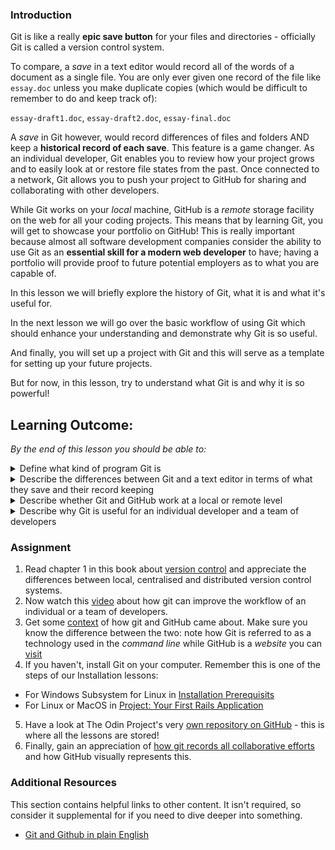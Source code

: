 ### Introduction

Git is like a really **epic save button** for your files and directories - officially Git is called a version control system.

To compare, a *save* in a text editor would record all of the words of a document as a single file. You are only ever given one record of the file like `essay.doc` unless you make duplicate copies (which would be difficult to remember to do and keep track of):

`essay-draft1.doc`, `essay-draft2.doc`, `essay-final.doc`

A *save* in Git however, would record differences of files and folders AND keep a **historical record of each save**. This feature is a game changer. As an individual developer, Git enables you to review how your project grows and to easily look at or restore file states from the past. Once connected to a network, Git allows you to push your project to GitHub for sharing and collaborating with other developers.

While Git works on your *local* machine, GitHub is a *remote* storage facility on the web for all your coding projects. This means that by learning Git, you will get to showcase your portfolio on GitHub! This is really important because almost all software development companies consider the ability to use Git as an **essential skill for a modern web developer** to have; having a portfolio will provide proof to future potential employers as to what you are capable of.

In this lesson we will briefly explore the history of Git, what it is and what it's useful for.

In the next lesson we will go over the basic workflow of using Git which should enhance your understanding and demonstrate why Git is so useful.

And finally, you will set up a project with Git and this will serve as a template for setting up your future projects.

But for now, in this lesson, try to understand what Git is and why it is so powerful!

## Learning Outcome:
*By the end of this lesson you should be able to:*

<details>
<summary>Define what kind of program Git is</summary>
<ul><ul>
  <li>Git is a Version Control program.</li>
</ul></ul>
</details>

<details>
<summary>Describe the differences between Git and a text editor in terms of what they save and their record keeping</summary>
<ul><ul>
  <li>Git tracks changes to the files and their contents.</li>
  <li>A text editor can only make and save changes to a file</li>
</ul></ul>
</details>

<details>
<summary>Describe whether Git and GitHub work at a local or remote level</summary>
<ul><ul>
  <li>Git works on a local level. Any changes you make are saved locally with Git.</li>
  <li>GitHub works on a remote level.  You must push your changes made locally (using Git) to Github</li>
</ul></ul>
</details>

<details>
<summary>Describe why Git is useful for an individual developer and a team of developers</summary>
<ul><ul>
  <li>Git is useful for an individual to create snapshots of their work.  If they realize halfway through that they've messed up, it's much easier to reset.</li>
  <li>Git is useful for teams because it's capable of merging code together.  One developer can be working on a part of code while a different developer works on a different part.  They can then use git to combine the changes.</li>
</ul></ul>
</details>

### Assignment

<div class="lesson-content__panel" markdown="1">

  1. Read chapter 1 in this book about [version control](https://git-scm.com/book/en/v2/Getting-Started-About-Version-Control) and appreciate the differences between local, centralised and distributed version control systems.
  2. Now watch this [video](https://www.youtube.com/watch?v=8oRjP8yj2Wo) about how git can improve the workflow of an individual or a team of developers.
  3. Get some [context](https://www.youtube.com/watch?v=1h9_cB9mPT8&feature=youtu.be&t=13s) of how git and GitHub came about. Make sure you know the difference between the two: note how Git is referred to as a technology used in the *command line* while GitHub is a *website* you can [visit](https://github.com/)
  4. If you haven't, install Git on your computer. Remember this is one of the steps of our Installation lessons:
  * For Windows Subsystem for Linux in [Installation Prerequisits](https://www.theodinproject.com/courses/web-development-101/lessons/prerequisites)
  * For Linux or MacOS in [Project: Your First Rails Application](https://www.theodinproject.com/courses/web-development-101/lessons/your-first-rails-application?ref=lnav)
  5. Have a look at The Odin Project's very [own repository on GitHub](https://github.com/TheOdinProject/curriculum) - this is where all the lessons are stored!
  6. Finally, gain an appreciation of [how git records all collaborative efforts](https://github.com/TheOdinProject/curriculum/graphs/contributors) and how GitHub visually represents this.

</div>

### Additional Resources
This section contains helpful links to other content. It isn't required, so consider it supplemental for if you need to dive deeper into something.

* [Git and Github in plain English](https://blog.red-badger.com/blog/2016/11/29/gitgithub-in-plain-english)
